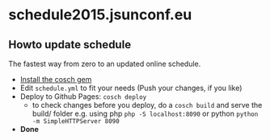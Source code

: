 # schedule2015.jsunconf.eu

## Howto update schedule
The fastest way from zero to an updated online schedule.

* [Install the cosch gem](https://rubygems.org/gems/cosch)
* Edit `schedule.yml` to fit your needs (Push your changes, if you like)
* Deploy to Github Pages: `cosch deploy`
  * to check changes before you deploy, do a `cosch build` and serve the build/ folder e.g. using php `php -S localhost:8090` or python `python -m SimpleHTTPServer 8090` 
* **Done**
